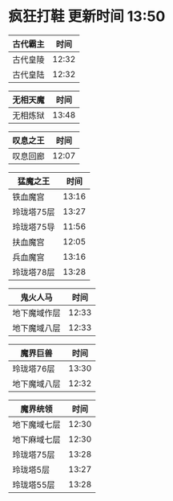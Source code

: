 # 疯狂打鞋 更新时间 13:50

| 古代霸主   | 时间    |
|--------|-------|
| 古代皇陵 | 12:32 |
| 古代皇陆 | 12:32 |

| 无相天魔   | 时间    |
|--------|-------|
| 无相炼狱 | 13:48 |

| 叹息之王   | 时间    |
|--------|-------|
| 叹息回廊 | 12:07 |

| 猛魔之王   | 时间    |
|--------|-------|
| 铁血魔宫 | 13:16 |
| 玲珑塔75层 | 13:27 |
| 玲珑塔75导 | 11:56 |
| 扶血魔宫 | 12:05 |
| 兵血魔宫 | 13:16 |
| 玲珑塔78层 | 13:28 |

| 鬼火人马   | 时间    |
|--------|-------|
| 地下魔域作层 | 12:33 |
| 地下魔域八层 | 12:33 |

| 魔界巨兽   | 时间    |
|--------|-------|
| 玲珑塔76层 | 13:30 |
| 地下魔域八层 | 12:32 |

| 魔界统领   | 时间    |
|--------|-------|
| 地下魔域七层 | 12:30 |
| 地下麻域七层 | 12:30 |
| 玲珑塔75层 | 13:28 |
| 玲珑塔5层 | 13:27 |
| 玲珑塔55层 | 13:28 |
